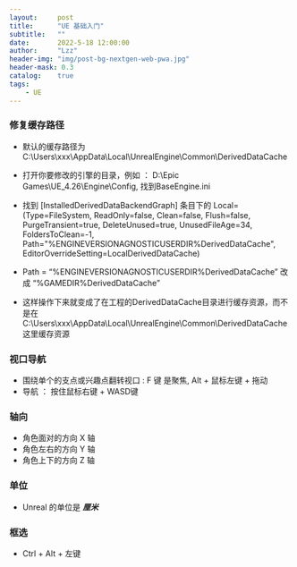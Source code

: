 ```yaml
---
layout:     post
title:      "UE 基础入门"
subtitle:   ""
date:       2022-5-18 12:00:00
author:     "Lzz"
header-img: "img/post-bg-nextgen-web-pwa.jpg"
header-mask: 0.3
catalog:    true
tags:
    - UE
---
```



### 修复缓存路径
- 默认的缓存路径为 C:\Users\xxx\AppData\Local\UnrealEngine\Common\DerivedDataCache

- 打开你要修改的引擎的目录，例如 ：
D:\Epic Games\UE_4.26\Engine\Config, 找到BaseEngine.ini

- 找到 [InstalledDerivedDataBackendGraph] 条目下的  Local=(Type=FileSystem, ReadOnly=false, Clean=false, Flush=false, PurgeTransient=true, DeleteUnused=true, UnusedFileAge=34, FoldersToClean=-1, Path="%ENGINEVERSIONAGNOSTICUSERDIR%DerivedDataCache", EditorOverrideSetting=LocalDerivedDataCache) 

- Path = “%ENGINEVERSIONAGNOSTICUSERDIR%DerivedDataCache”  改成 “%GAMEDIR%DerivedDataCache”

- 这样操作下来就变成了在工程的DerivedDataCache目录进行缓存资源，而不是在C:\Users\xxx\AppData\Local\UnrealEngine\Common\DerivedDataCache 这里缓存资源

### 视口导航
- 围绕单个的支点或兴趣点翻转视口 : F 键 是聚焦, Alt + 鼠标左键 + 拖动
- 导航 ： 按住鼠标右键 + WASD键

### 轴向
- 角色面对的方向 X 轴
- 角色左右的方向 Y 轴
- 角色上下的方向 Z 轴

### 单位
- Unreal 的单位是 ***厘米***

### 框选
- Ctrl + Alt + 左键


### 
